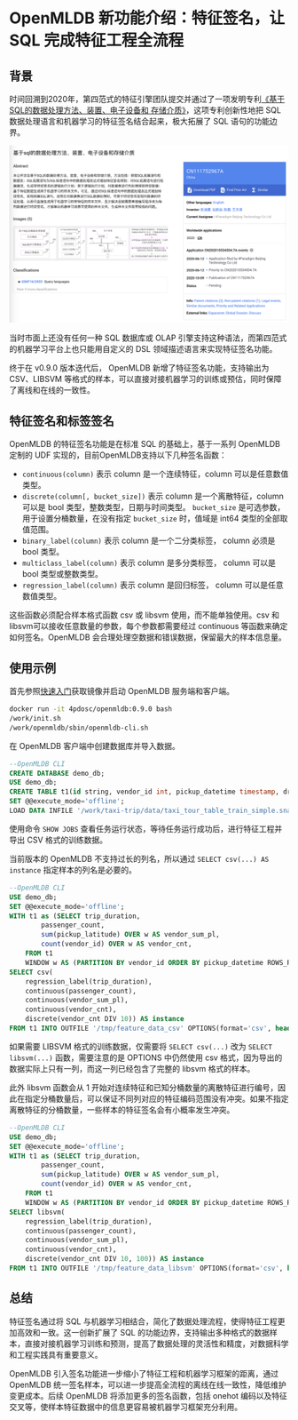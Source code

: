 # OpenMLDB 新功能介绍：特征签名，让 SQL 完成特征工程全流程

## 背景

时间回溯到2020年，第四范式的特征引擎团队提交并通过了一项发明专利[《基于SQL的数据处理方法、装置、电子设备和 存储介质》](https://patents.google.com/patent/CN111752967A/zh)，这项专利创新性地把 SQL 数据处理语言和机器学习的特征签名结合起来，极大拓展了 SQL 语句的功能边界。

![patent.png](./images/20240523-patent.png)

当时市面上还没有任何一种 SQL 数据库或 OLAP 引擎支持这种语法，而第四范式的机器学习平台上也只能用自定义的 DSL 领域描述语言来实现特征签名功能。

终于在 v0.9.0 版本迭代后， OpenMLDB 新增了特征签名功能，支持输出为 CSV、LIBSVM 等格式的样本，可以直接对接机器学习的训练或预估，同时保障了离线和在线的一致性。

## 特征签名和标签签名

OpenMLDB 的特征签名功能是在标准 SQL 的基础上，基于一系列 OpenMLDB 定制的 UDF 实现的，目前OpenMLDB支持以下几种签名函数：

- `continuous(column)` 表示 column 是一个连续特征，column 可以是任意数值类型。
- `discrete(column[, bucket_size])` 表示 column 是一个离散特征，column 可以是 bool 类型，整数类型，日期与时间类型。 `bucket_size` 是可选参数，用于设置分桶数量，在没有指定 `bucket_size` 时，值域是 int64 类型的全部取值范围。
- `binary_label(column)` 表示 column 是一个二分类标签， column 必须是 bool 类型。
- `multiclass_label(column)` 表示 column 是多分类标签， column 可以是 bool 类型或整数类型。
- `regression_label(column)` 表示 column 是回归标签， column 可以是任意数值类型。

这些函数必须配合样本格式函数 csv 或 libsvm 使用，而不能单独使用。csv 和 libsvm可以接收任意数量的参数，每个参数都需要经过 continuous 等函数来确定如何签名。OpenMLDB 会合理处理空数据和错误数据，保留最大的样本信息量。

## 使用示例
首先参照[快速入门](https://openmldb.ai/docs/zh/main/tutorial/standalone_use.html)获取镜像并启动 OpenMLDB 服务端和客户端。

```bash
docker run -it 4pdosc/openmldb:0.9.0 bash
/work/init.sh
/work/openmldb/sbin/openmldb-cli.sh
```

在 OpenMLDB 客户端中创建数据库并导入数据。

```sql
--OpenMLDB CLI
CREATE DATABASE demo_db;
USE demo_db;
CREATE TABLE t1(id string, vendor_id int, pickup_datetime timestamp, dropoff_datetime timestamp, passenger_count int, pickup_longitude double, pickup_latitude double, dropoff_longitude double, dropoff_latitude double, store_and_fwd_flag string, trip_duration int);
SET @@execute_mode='offline';
LOAD DATA INFILE '/work/taxi-trip/data/taxi_tour_table_train_simple.snappy.parquet' INTO TABLE t1 options(format='parquet', header=true, mode='append');
```

使用命令 `SHOW JOBS` 查看任务运行状态，等待任务运行成功后，进行特征工程并导出 CSV 格式的训练数据。

当前版本的 OpenMLDB 不支持过长的列名，所以通过 `SELECT csv(...) AS instance` 指定样本的列名是必要的。

```sql
--OpenMLDB CLI
USE demo_db;
SET @@execute_mode='offline';
WITH t1 as (SELECT trip_duration,
        passenger_count,
        sum(pickup_latitude) OVER w AS vendor_sum_pl,
        count(vendor_id) OVER w AS vendor_cnt,
    FROM t1
    WINDOW w AS (PARTITION BY vendor_id ORDER BY pickup_datetime ROWS_RANGE BETWEEN 1d PRECEDING AND CURRENT ROW))
SELECT csv(
    regression_label(trip_duration),
    continuous(passenger_count),
    continuous(vendor_sum_pl),
    continuous(vendor_cnt),
    discrete(vendor_cnt DIV 10)) AS instance
FROM t1 INTO OUTFILE '/tmp/feature_data_csv' OPTIONS(format='csv', header=false, quote='');
```

如果需要 LIBSVM 格式的训练数据，仅需要将 `SELECT csv(...)` 改为 `SELECT libsvm(...)` 函数，需要注意的是 OPTIONS 中仍然使用 csv 格式，因为导出的数据实际上只有一列，而这一列已经包含了完整的 libsvm 格式的样本。

此外 libsvm 函数会从 1 开始对连续特征和已知分桶数量的离散特征进行编号，因此在指定分桶数量后，可以保证不同列对应的特征编码范围没有冲突。如果不指定离散特征的分桶数量，一些样本的特征签名会有小概率发生冲突。

```sql
--OpenMLDB CLI
USE demo_db;
SET @@execute_mode='offline';
WITH t1 as (SELECT trip_duration,
        passenger_count,
        sum(pickup_latitude) OVER w AS vendor_sum_pl,
        count(vendor_id) OVER w AS vendor_cnt,
    FROM t1
    WINDOW w AS (PARTITION BY vendor_id ORDER BY pickup_datetime ROWS_RANGE BETWEEN 1d PRECEDING AND CURRENT ROW))
SELECT libsvm(
    regression_label(trip_duration),
    continuous(passenger_count),
    continuous(vendor_sum_pl),
    continuous(vendor_cnt),
    discrete(vendor_cnt DIV 10, 100)) AS instance
FROM t1 INTO OUTFILE '/tmp/feature_data_libsvm' OPTIONS(format='csv', header=false, quote='');
```

## 总结
特征签名通过将 SQL 与机器学习相结合，简化了数据处理流程，使得特征工程更加高效和一致。这一创新扩展了 SQL 的功能边界，支持输出多种格式的数据样本，直接对接机器学习训练和预测，提高了数据处理的灵活性和精度，对数据科学和工程实践具有重要意义。

OpenMLDB 引入签名功能进一步缩小了特征工程和机器学习框架的距离，通过 OpenMLDB 统一签名样本，可以进一步提高全流程的离线在线一致性，降低维护变更成本。后续 OpenMLDB 将添加更多的签名函数，包括 onehot 编码以及特征交叉等，使样本特征数据中的信息更容易被机器学习框架充分利用。

